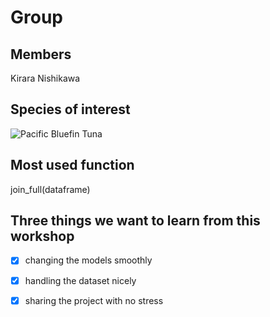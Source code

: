 # Group   
## Members  

Kirara Nishikawa

## Species of interest  

![Pacific Bluefin Tuna](https://isc.fra.go.jp/img/graph/working_groups/pbf.png)

## Most used function 

join_full(dataframe)


## Three things we want to learn from this workshop  

- [x] changing the models smoothly
- [x] handling the dataset nicely
- [x] sharing the project with no stress

